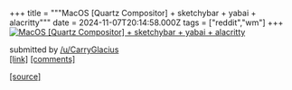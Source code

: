 +++
title = """MacOS [Quartz Compositor] + sketchybar + yabai + alacritty"""
date = 2024-11-07T20:14:58.000Z
tags = ["reddit","wm"]
+++
[![MacOS [Quartz Compositor] + sketchybar + yabai + alacritty](https://b.thumbs.redditmedia.com/aDtCx3SpGGsP6df5ut1G6Rix3VQf0K6SiUgpt2HNRBY.jpg "MacOS [Quartz Compositor] + sketchybar + yabai + alacritty")](https://www.reddit.com/r/unixporn/comments/1glzx69/macos_quartz_compositor_sketchybar_yabai_alacritty/)

submitted by [/u/CarryGlacius](https://www.reddit.com/user/CarryGlacius)  
[\[link\]](https://www.reddit.com/gallery/1glzx69) [\[comments\]](https://www.reddit.com/r/unixporn/comments/1glzx69/macos_quartz_compositor_sketchybar_yabai_alacritty/)

[[source]](https://www.reddit.com/r/unixporn/comments/1glzx69/macos_quartz_compositor_sketchybar_yabai_alacritty/)
